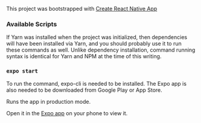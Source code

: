 This project was bootstrapped with [Create React Native App](https://github.com/expo/create-react-native-app)

### Available Scripts

If Yarn was installed when the project was initialized, then dependencies will have been installed via Yarn, and you should probably use it to run these commands as well. Unlike dependency installation, command running syntax is identical for Yarn and NPM at the time of this writing.

### `expo start`
To run the command, expo-cli is needed to be installed. The Expo app is also needed to be downloaded from Google Play or App Store.

Runs the app in production mode.

Open it in the [Expo app](https://expo.io) on your phone to view it. 